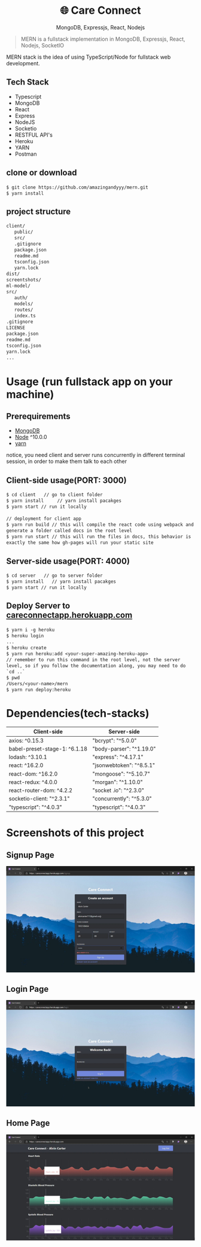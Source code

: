 <h1 align="center">
🌐 Care Connect
</h1>
<p align="center">
MongoDB, Expressjs, React, Nodejs
</p>

> MERN is a fullstack implementation in MongoDB, Expressjs, React, Nodejs,
> SocketIO

MERN stack is the idea of using TypeScript/Node for fullstack web development.

## Tech Stack

- Typescript
- MongoDB
- React
- Express
- NodeJS
- Socketio
- RESTFUL API's
- Heroku
- YARN
- Postman

## clone or download

```terminal
$ git clone https://github.com/amazingandyyy/mern.git
$ yarn install
```

## project structure

```terminal
client/
   public/
   src/
   .gitignore
   package.json
   readme.md
   tsconfig.json
   yarn.lock
dist/
screentshots/
ml-model/
src/
   auth/
   models/
   routes/
   index.ts
.gitignore
LICENSE
package.json
readme.md
tsconfig.json
yarn.lock
...
```

# Usage (run fullstack app on your machine)

## Prerequirements

- [MongoDB](https://www.mongodb.com/)
- [Node](https://nodejs.org/en/) ^10.0.0
- [yarn](https://yarnpkg.com/)

notice, you need client and server runs concurrently in different terminal
session, in order to make them talk to each other

## Client-side usage(PORT: 3000)

```terminal
$ cd client   // go to client folder
$ yarn install     // yarn install pacakges
$ yarn start // run it locally

// deployment for client app
$ yarn run build // this will compile the react code using webpack and generate a folder called docs in the root level
$ yarn run start // this will run the files in docs, this behavior is exactly the same how gh-pages will run your static site
```

## Server-side usage(PORT: 4000)

```terminal
$ cd server   // go to server folder
$ yarn install   // yarn install pacakges
$ yarn start // run it locally
```

## Deploy Server to [careconnectapp.herokuapp.com](https://careconnectapp.herokuapp.com/)

```terminal
$ yarn i -g heroku
$ heroku login
...
$ heroku create
$ yarn run heroku:add <your-super-amazing-heroku-app>
// remember to run this command in the root level, not the server level, so if you follow the documentation along, you may need to do `cd ..`
$ pwd
/Users/<your-name>/mern
$ yarn run deploy:heroku
```

# Dependencies(tech-stacks)

| Client-side                   | Server-side              |
| ----------------------------- | ------------------------ |
| axios: ^0.15.3                | "bcrypt": "^5.0.0"       |
| babel-preset-stage-1: ^6.1.18 | "body-parser": "^1.19.0" |
| lodash: ^3.10.1               | "express": "^4.17.1"     |
| react: ^16.2.0                | "jsonwebtoken": "^8.5.1" |
| react-dom: ^16.2.0            | "mongoose": "^5.10.7"    |
| react-redux: ^4.0.0           | "morgan": "^1.10.0"      |
| react-router-dom: ^4.2.2      | "socket .io": "^2.3.0"   |
| socketio-client: "^2.3.1"     | "concurrently": "^5.3.0" |
| "typescript": "^4.0.3"        | "typescript": "^4.0.3"   |

# Screenshots of this project

## Signup Page

![](screenshots/signup.JPG)

## Login Page

![](screenshots/login.JPG)

## Home Page

![](screenshots/main.JPG)
